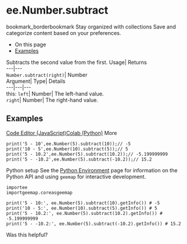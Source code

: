 
#  ee.Number.subtract
bookmark_borderbookmark Stay organized with collections  Save and categorize content based on your preferences.
  * On this page
  * [Examples](https://developers.google.com/earth-engine/apidocs/ee-number-subtract#examples)


Subtracts the second value from the first. 
Usage| Returns  
---|---  
`Number.subtract(right)`| Number  
Argument| Type| Details  
---|---|---  
this: `left`| Number| The left-hand value.  
`right`| Number| The right-hand value.  
## Examples
[Code Editor (JavaScript)](https://developers.google.com/earth-engine/apidocs/ee-number-subtract#code-editor-javascript-sample)[Colab (Python)](https://developers.google.com/earth-engine/apidocs/ee-number-subtract#colab-python-sample) More
```
print('5 - 10',ee.Number(5).subtract(10));// -5
print('10 - 5',ee.Number(10).subtract(5));// 5
print('5 - 10.2',ee.Number(5).subtract(10.2));// -5.199999999
print('5 - -10.2',ee.Number(5).subtract(-10.2));// 15.2
```
Python setup
See the [ Python Environment](https://developers.google.com/earth-engine/guides/python_install) page for information on the Python API and using `geemap` for interactive development.
```
importee
importgeemap.coreasgeemap
```
```
print('5 - 10:', ee.Number(5).subtract(10).getInfo()) # -5
print('10 - 5:', ee.Number(10).subtract(5).getInfo()) # 5
print('5 - 10.2:', ee.Number(5).subtract(10.2).getInfo()) # -5.199999999
print('5 - -10.2:', ee.Number(5).subtract(-10.2).getInfo()) # 15.2
```

Was this helpful?
